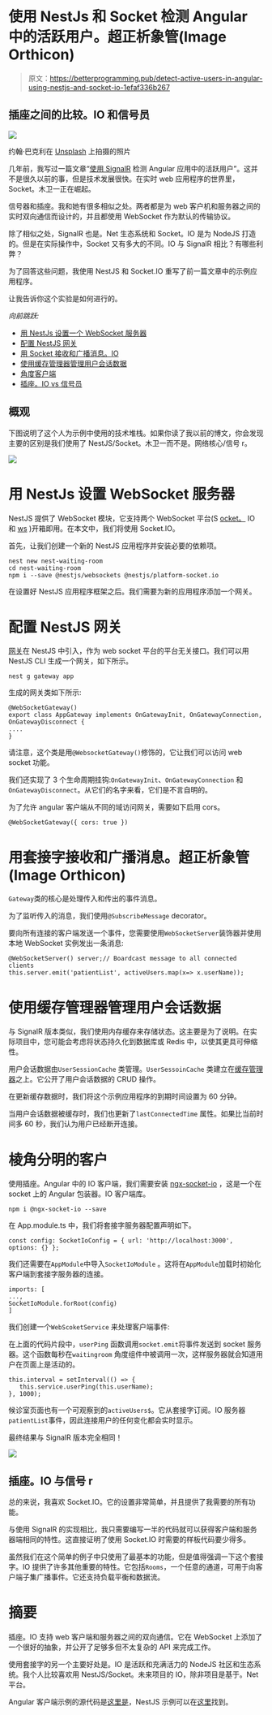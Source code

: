 # 使用 NestJs 和 Socket 检测 Angular 中的活跃用户。超正析象管(Image Orthicon)

> 原文：<https://betterprogramming.pub/detect-active-users-in-angular-using-nestjs-and-socket-io-1efaf336b267>

## 插座之间的比较。IO 和信号员

![](img/8cbf365410b70fad853063e47005ff4d.png)

约翰·巴克利在 [Unsplash](https://unsplash.com/s/photos/connect?utm_source=unsplash&utm_medium=referral&utm_content=creditCopyText) 上拍摄的照片

几年前，我写过一篇文章“[使用 SignalR](https://medium.com/p/fad0b9d56101) 检测 Angular 应用中的活跃用户”。这并不是很久以前的事，但是技术发展很快。在实时 web 应用程序的世界里，Socket。木卫一正在崛起。

信号器和插座。我和她有很多相似之处。两者都是为 web 客户机和服务器之间的实时双向通信而设计的，并且都使用 WebSocket 作为默认的传输协议。

除了相似之处，SignalR 也是。Net 生态系统和 Socket。IO 是为 NodeJS 打造的。但是在实际操作中，Socket 又有多大的不同。IO 与 SignalR 相比？有哪些利弊？

为了回答这些问题，我使用 NestJS 和 Socket.IO 重写了前一篇文章中的示例应用程序。

让我告诉你这个实验是如何进行的。

*向前跳跃:*

*   [用 NestJs 设置一个 WebSocket 服务器](#6129)
*   [配置 NestJS 网关](#2824)
*   [用 Socket 接收和广播消息。IO](#596f)
*   [使用缓存管理器管理用户会话数据](#1ad0)
*   [角度客户端](#7ae4)
*   [插座。IO vs 信号员](#5ebc)

## 概观

下图说明了这个人为示例中使用的技术堆栈。如果你读了我以前的博文，你会发现主要的区别是我们使用了 NestJS/Socket。木卫一而不是。网络核心/信号 r。

![](img/f31604dd6e24a1e53040a56b70f64d32.png)

# 用 NestJs 设置 WebSocket 服务器

NestJS 提供了 WebSocket 模块，它支持两个 WebSocket 平台(S [ocket。](https://github.com/socketio/socket.io) IO 和 [ws](https://github.com/websockets/ws) )开箱即用。在本文中，我们将使用 Socket.IO。

首先，让我们创建一个新的 NestJS 应用程序并安装必要的依赖项。

```
nest new nest-waiting-room 
cd nest-waiting-room
npm i --save @nestjs/websockets @nestjs/platform-socket.io
```

在设置好 NestJS 应用程序框架之后。我们需要为新的应用程序添加一个网关。

# 配置 NestJS 网关

[网关](https://docs.nestjs.com/websockets/gateways)在 NestJS 中引入，作为 web socket 平台的平台无关接口。我们可以用 NestJS CLI 生成一个网关，如下所示。

```
nest g gateway app
```

生成的网关类如下所示:

```
@WebSocketGateway() 
export class AppGateway implements OnGatewayInit, OnGatewayConnection, OnGatewayDisconnect {
....
}
```

请注意，这个类是用`@WebsocketGateway()`修饰的，它让我们可以访问 web socket 功能。

我们还实现了 3 个生命周期挂钩:`OnGatewayInit`、`OnGatewayConnection` 和`OnGatewayDisconnect`。从它们的名字来看，它们是不言自明的。

为了允许 angular 客户端从不同的域访问网关，需要如下启用 cors。

```
@WebSocketGateway({ cors: true })
```

# 用套接字接收和广播消息。超正析象管(Image Orthicon)

`Gateway`类的核心是处理传入和传出的事件消息。

为了监听传入的消息，我们使用`@SubscribeMessage` decorator。

要向所有连接的客户端发送一个事件，您需要使用`WebSocketServer`装饰器并使用本地 WebSocket 实例发出一条消息:

```
@WebSocketServer() server;// Boardcast message to all connected clients
this.server.emit('patientList', activeUsers.map(x=> x.userName));
```

# 使用缓存管理器管理用户会话数据

与 SignalR 版本类似，我们使用内存缓存来存储状态。这主要是为了说明。在实际项目中，您可能会考虑将状态持久化到数据库或 Redis 中，以使其更具可伸缩性。

用户会话数据由`UserSessionCache` 类管理。`UserSessoinCache` 类建立在[缓存管理器](https://github.com/BryanDonovan/node-cache-manager)之上。它公开了用户会话数据的 CRUD 操作。

在更新缓存数据时，我们将这个示例应用程序的到期时间设置为 60 分钟。

当用户会话数据被缓存时，我们也更新了`lastConnectedTime` 属性。如果比当前时间多 60 秒，我们认为用户已经断开连接。

# 棱角分明的客户

使用插座。Angular 中的 IO 客户端，我们需要安装 [ngx-socket-io](https://github.com/rodgc/ngx-socket-io#readme) ，这是一个在 socket 上的 Angular 包装器。IO 客户端库。

```
npm i @ngx-socket-io --save
```

在 App.module.ts 中，我们将套接字服务器配置声明如下。

```
const config: SocketIoConfig = { url: 'http://localhost:3000', options: {} };
```

我们还需要在`AppModule`中导入`SocketIoModule` 。这将在`AppModule`加载时初始化客户端到套接字服务器的连接。

```
imports: [
...,
SocketIoModule.forRoot(config)
]
```

我们创建一个`WebScoketService` 来处理客户端事件:

在上面的代码片段中，`userPing` 函数调用`socket.emit`将事件发送到 socket 服务器。这个函数每秒在`waitingroom` 角度组件中被调用一次，这样服务器就会知道用户在页面上是活动的。

```
this.interval = setInterval(() => {
   this.service.userPing(this.userName);
}, 1000);
```

候诊室页面也有一个可观察到的`activeUsers$`。它从套接字订阅。IO 服务器`patientList`事件，因此连接用户的任何变化都会实时显示。

最终结果与 SignalR 版本完全相同！

![](img/df8fbdd1571401fad287319d3c51318a.png)

## 插座。IO 与信号 r

总的来说，我喜欢 Socket.IO。它的设置非常简单，并且提供了我需要的所有功能。

与使用 SignalR 的实现相比，我只需要编写一半的代码就可以获得客户端和服务器端相同的特性。这直接证明了使用 Socket.IO 时需要的样板代码要少得多。

虽然我们在这个简单的例子中只使用了最基本的功能，但是值得强调一下这个套接字。IO 提供了许多其他重要的特性。它包括`Rooms`，一个任意的通道，可用于向客户端子集广播事件。它还支持负载平衡和数据流。

# 摘要

插座。IO 支持 web 客户端和服务器之间的双向通信。它在 WebSocket 上添加了一个很好的抽象，并公开了足够多但不太复杂的 API 来完成工作。

使用套接字的另一个主要好处是。IO 是活跃和充满活力的 NodeJS 社区和生态系统。我个人比较喜欢用 NestJS/Socket。未来项目的 IO，除非项目是基于。Net 平台。

Angular 客户端示例的源代码是[这里是](https://github.com/sunnyy02/ngWebsocket)，NestJS 示例可以在[这里](https://github.com/sunnyy02/nestWaitingRoom)找到。